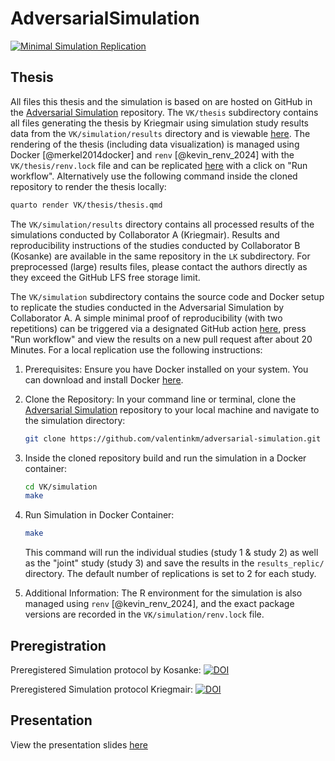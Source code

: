 # AdversarialSimulation
[![Minimal Simulation Replication](https://github.com/valentinkm/AdversarialSimulation/actions/workflows/simulation.yml/badge.svg)](https://github.com/valentinkm/AdversarialSimulation/actions/workflows/simulation.yml)


## Thesis

All files this thesis and the simulation is based on are hosted on GitHub in the [Adversarial Simulation](https://github.com/valentinkm/AdversarialSimulation) repository.
The `VK/thesis` subdirectory contains all files generating the thesis by Kriegmair using simulation study results data from the `VK/simulation/results` directory and is viewable [here](https://valentinkm.github.io/AdversarialSimulation/thesis/thesis.pdf). The rendering of the thesis (including data visualization) is managed using Docker [@merkel2014docker] and `renv` [@kevin_renv_2024] with the `VK/thesis/renv.lock` file and can be replicated [here](https://github.com/valentinkm/AdversarialSimulation/actions/workflows/publish-thesis.yml) with a click on "Run workflow". Alternatively use the following command inside the cloned repository to render the thesis locally:

```bash
quarto render VK/thesis/thesis.qmd
```

The `VK/simulation/results` directory contains all processed results of the simulations conducted by Collaborator A (Kriegmair). Results and reproducibility instructions of the studies conducted by Collaborator B (Kosanke) are available in the same repository in the `LK` subdirectory. For preprocessed (large) results files, please contact the authors directly as they exceed the GitHub LFS free storage limit.

The `VK/simulation` subdirectory contains the source code and Docker setup to replicate the studies conducted in the Adversarial Simulation by Collaborator A. A simple minimal proof of reproducibility (with two repetitions) can be triggered via a designated GitHub action [here](https://github.com/valentinkm/AdversarialSimulation/actions/workflows/simulation.yml), press "Run workflow" and view the results on a new pull request after about 20 Minutes. For a local replication use the following instructions:

1. Prerequisites: Ensure you have Docker installed on your system. You can download and install Docker [here](https://www.docker.com/get-started).

2. Clone the Repository: In your command line or terminal, clone the [Adversarial Simulation](https://github.com/valentinkm/AdversarialSimulation) repository to your local machine and navigate to the simulation directory:

    ```bash
    git clone https://github.com/valentinkm/adversarial-simulation.git
    ```
3. Inside the cloned repository build and run the simulation in a Docker container:

    ```bash
    cd VK/simulation
    make
    ```

4. Run Simulation in Docker Container:

    ```bash
    make
    ```
    This command will run the individual studies (study 1 & study 2) as well as the "joint" study (study 3) and save the results in the `results_replic/` directory. The default number of replications is set to 2 for each study. 

5. Additional Information: The R environment for the simulation is also managed using `renv` [@kevin_renv_2024], and the exact package versions are recorded in the `VK/simulation/renv.lock` file.

## Preregistration

Preregistered Simulation protocol by Kosanke: [![DOI](https://zenodo.org/badge/754060177.svg)](https://zenodo.org/doi/10.5281/zenodo.10792671)

Preregistered Simulation protocol Kriegmair: [![DOI](https://zenodo.org/badge/DOI/10.5281/zenodo.11458547.svg)](https://doi.org/10.5281/zenodo.11458547)

## Presentation

View the presentation slides [here](https://valentinkm.github.io/AdversarialSimulation/presentation/LIP_presentation.html#/title-slide)